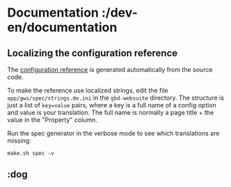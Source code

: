 # Documentation :/dev-en/documentation

## Localizing the configuration reference 

The [configuration reference](/admin-de/reference) is generated automatically from the source code.

To make the reference use localized strings, edit the file `app/gws/spec/strings.de.ini` in the `gbd-websuite` directory. The structure is just a list of `key=value` pairs, where a key is a full name of a config option and value is your translation. The full name is normally a page title + the value in the "Property" column.  

Run the spec generator in the verbose mode to see which translations are missing:

```
make.sh spec -v
```



## :dog
